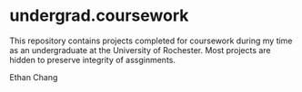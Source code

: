 # undergrad.coursework
This repository contains projects completed for coursework during my time as an undergraduate at the University of Rochester. Most projects are hidden to preserve integrity of assginments.

Ethan Chang
